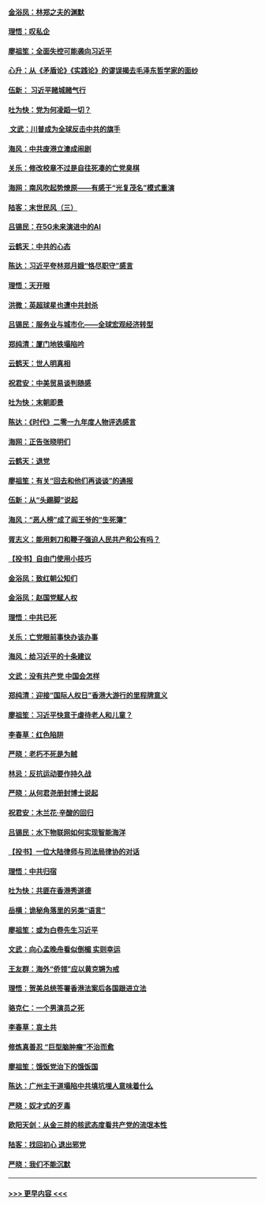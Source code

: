 #### [金浴凤：林郑之夫的渊默](../pages/nsc993/n11737735.md?t=12220833) 
#### [理悟：叹私企](../pages/nsc993/n11737715.md?t=12220833) 
#### [廖祖笙：全面失控可能袭向习近平](../pages/nsc993/n11737704.md?t=12220833) 
#### [心升：从《矛盾论》《实践论》的谬误揭去毛泽东哲学家的面纱](../pages/nsc993/n11736962.md?t=12220833) 
#### [伍新： 习近平赌城赌气行](../pages/nsc993/n11736929.md?t=12220833) 
#### [吐为快：党为何凌蹈一切？](../pages/nsc993/n11736915.md?t=12220833) 
#### [ 文武：川普成为全球反击中共的旗手](../pages/nsc993/n11736882.md?t=12220833) 
#### [海风：中共废港立澳成闹剧](../pages/nsc993/n11735857.md?t=12220833) 
#### [关乐：修改校章不过是自往死凑的亡党臭棋](../pages/nsc993/n11735097.md?t=12220833) 
#### [海网：南风吹起势燎原——有感于“光复茂名”模式重演](../pages/nsc993/n11732308.md?t=12220833) 
#### [陆客：末世民风（三）](../pages/nsc993/n11732211.md?t=12220833) 
#### [吕锡民：在5G未来演进中的AI](../pages/nsc993/n11730010.md?t=12220833) 
#### [云鹤天：中共的心态](../pages/nsc993/n11729906.md?t=12220833) 
#### [陈达：习近平夸林郑月娥“恪尽职守”感言](../pages/nsc993/n11729881.md?t=12220833) 
#### [理悟：天开眼](../pages/nsc993/n11729699.md?t=12220833) 
#### [洪微：英超球星也遭中共封杀](../pages/nsc993/n11727243.md?t=12220833) 
#### [吕锡民：服务业与城市化——全球宏观经济转型](../pages/nsc993/n11725845.md?t=12220833) 
#### [郑纯清：厦门地铁塌陷吟](../pages/nsc993/n11725813.md?t=12220833) 
#### [云鹤天：世人明真相](../pages/nsc993/n11725621.md?t=12220833) 
#### [祝君安：中美贸易谈判随感](../pages/nsc993/n11725609.md?t=12220833) 
#### [吐为快：末朝即景](../pages/nsc993/n11723365.md?t=12220833) 
#### [陈达：《时代》二零一九年度人物评选感言](../pages/nsc993/n11723337.md?t=12220833) 
#### [海网：正告张晓明们](../pages/nsc993/n11723228.md?t=12220833) 
#### [云鹤天：退党](../pages/nsc993/n11723056.md?t=12220833) 
#### [廖祖笙：有关“回去和他们再谈谈”的通报](../pages/nsc993/n11722442.md?t=12220833) 
#### [伍新：从“头踢脚”说起](../pages/nsc993/n11722429.md?t=12220833) 
#### [海风：“恶人榜”成了阎王爷的“生死簿”](../pages/nsc993/n11722272.md?t=12220833) 
#### [胥志义：能用剌刀和鞭子强迫人民共产和公有吗？](../pages/nsc993/n11720569.md?t=12220833) 
#### [【投书】自由门使用小技巧](../pages/nsc993/n11720180.md?t=12220833) 
#### [金浴凤：致红朝公知们](../pages/nsc993/n11720563.md?t=12220833) 
#### [金浴凤：赵国党赋人权](../pages/nsc993/n11720533.md?t=12220833) 
#### [理悟：中共已死](../pages/nsc993/n11720233.md?t=12220833) 
#### [关乐：亡党眼前事快办该办事](../pages/nsc993/n11719160.md?t=12220833) 
#### [海风：给习近平的十条建议](../pages/nsc993/n11717616.md?t=12220833) 
#### [文武：没有共产党 中国会怎样](../pages/nsc993/n11717584.md?t=12220833) 
#### [郑纯清：迎接“国际人权日”香港大游行的里程牌意义](../pages/nsc993/n11717417.md?t=12220833) 
#### [廖祖笙：习近平快意于虐待老人和儿童？](../pages/nsc993/n11715313.md?t=12220833) 
#### [李春草：红色陷阱](../pages/nsc993/n11715029.md?t=12220833) 
#### [严晓：老朽不死是为贼](../pages/nsc993/n11712910.md?t=12220833) 
#### [林忌：反抗运动要作持久战](../pages/nsc993/n11712623.md?t=12220833) 
#### [严晓：从何君尧册封博士说起](../pages/nsc993/n11712465.md?t=12220833) 
#### [祝君安：木兰花·辛酸的回归](../pages/nsc993/n11712381.md?t=12220833) 
#### [吕锡民：水下物联网如何实现智能海洋](../pages/nsc993/n11711158.md?t=12220833) 
#### [【投书】一位大陆律师与司法局律协的对话](../pages/nsc993/n11709675.md?t=12220833) 
#### [理悟：中共归宿](../pages/nsc993/n11710059.md?t=12220833) 
#### [吐为快：共匪在香港秀道德](../pages/nsc993/n11709979.md?t=12220833) 
#### [岳横：诡秘角落里的另类“语言”](../pages/nsc993/n11709792.md?t=12220833) 
#### [廖祖笙：或为白卷先生习近平](../pages/nsc993/n11708330.md?t=12220833) 
#### [文武：向心孟晚舟看似倒楣 实则幸运](../pages/nsc993/n11708236.md?t=12220833) 
#### [王友群：海外“侨领”应以黄克锵为戒](../pages/nsc993/n11706176.md?t=12220833) 
#### [理悟：贺美总统签署香港法案后各国跟进立法](../pages/nsc993/n11706853.md?t=12220833) 
#### [骆克仁：一个男演员之死](../pages/nsc993/n11706677.md?t=12220833) 
#### [李春草：哀土共](../pages/nsc993/n11706255.md?t=12220833) 
#### [修炼真善忍 “巨型脑肿瘤”不治而愈](../pages/nsc993/n11705340.md?t=12220833) 
#### [廖祖笙：饿饭党治下的饿饭国](../pages/nsc993/n11705085.md?t=12220833) 
#### [陈达：广州主干道塌陷中共填坑埋人意味着什么](../pages/nsc993/n11705046.md?t=12220833) 
#### [严晓：奴才式的歹毒](../pages/nsc993/n11704826.md?t=12220833) 
#### [欧阳天剑：从金三胖的核武态度看共产党的流氓本性](../pages/nsc993/n11702238.md?t=12220833) 
#### [陆客：找回初心 退出邪党](../pages/nsc993/n11702213.md?t=12220833) 
#### [严晓：我们不能沉默](../pages/nsc993/n11702110.md?t=12220833) 

----
#### [ >>> 更早内容 <<< ](../indexes/nsc993-earlier.md)
